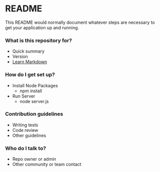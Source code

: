 # README #

This README would normally document whatever steps are necessary to get your application up and running.

### What is this repository for? ###

* Quick summary
* Version
* [Learn Markdown](https://bitbucket.org/tutorials/markdowndemo)

### How do I get set up? ###

* Install Node Packages
	- npm install
* Run Server
	- node server.js


### Contribution guidelines ###

* Writing tests
* Code review
* Other guidelines

### Who do I talk to? ###

* Repo owner or admin
* Other community or team contact